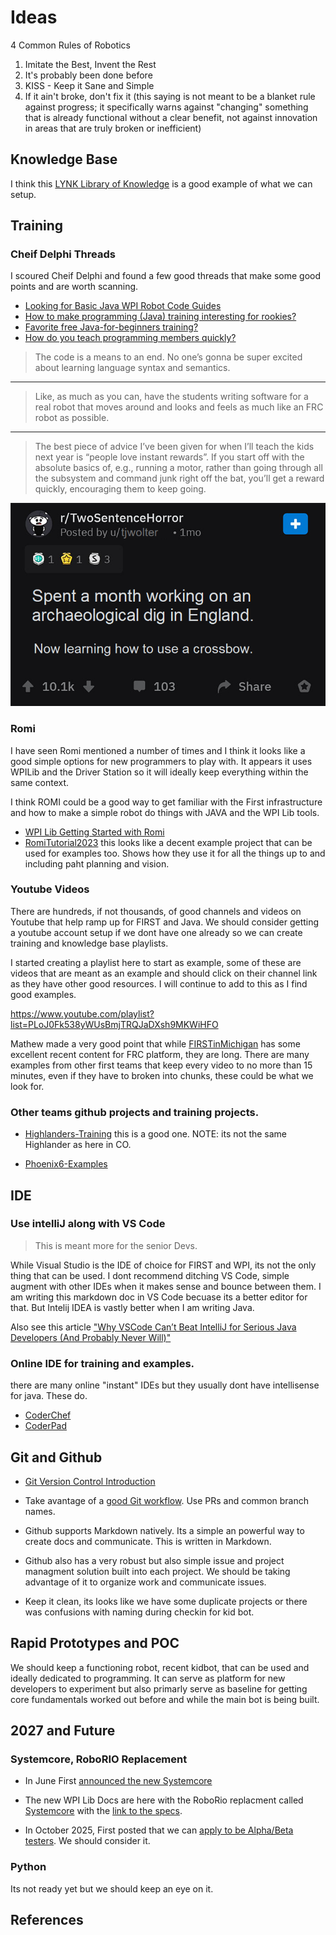 # Ideas

4 Common Rules of Robotics

1. Imitate the Best, Invent the Rest
2. It's probably been done before
3. KISS - Keep it Sane and Simple
4. If it ain't broke, don't fix it (this saying is not meant to be a blanket rule against progress; it specifically warns against "changing" something that is already functional without a clear benefit, not against innovation in areas that are truly broken or inefficient)

## Knowledge Base

I think this [LYNK Library of Knowledge](https://docs.lynkrobotics.org/programming/index.html) is a good example of what we can setup.

## Training

### Cheif Delphi Threads

I scoured Cheif Delphi and found a few good threads that make some good points and are worth scanning. 

- [Looking for Basic Java WPI Robot Code Guides](https://www.chiefdelphi.com/t/looking-for-basic-java-wpi-robot-code-guides/505962/4)
- [How to make programming (Java) training interesting for rookies?](https://www.chiefdelphi.com/t/how-to-make-programming-java-training-interesting-for-rookies/412299)
- [Favorite free Java-for-beginners training?](https://www.chiefdelphi.com/t/favorite-free-java-for-beginners-training/442524/9)
- [How do you teach programming members quickly?](https://www.chiefdelphi.com/t/how-do-you-teach-programming-members-quickly/466580)

> The code is a means to an end. No one’s gonna be super excited about learning language syntax and semantics.

---

> Like, as much as you can, have the students writing software for a real robot that moves around and looks and feels as much like an FRC robot as possible.

---

> The best piece of advice I’ve been given for when I’ll teach the kids next year is “people love instant rewards”. If you start off with the absolute basics of, e.g., running a motor, rather than going through all the subsystem and command junk right off the bat, you’ll get a reward quickly, encouraging them to keep going.


![alt text](assets/arch-dig.png)

### Romi

I have seen Romi mentioned a number of times and I think it looks like a good simple options for new programmers to play with. It appears it uses WPILib and the Driver Station so it will ideally keep everything within the same context. 

I think ROMI could be a good way to get familiar with the First infrastructure and how to make a simple robot do things with JAVA and the WPI Lib tools. 

- [WPI Lib Getting Started with Romi](https://docs.wpilib.org/en/stable/docs/romi-robot/index.html)
- [RomiTutorial2023](https://github.com/DevilBotz2876/RomiTutorial2023) this looks like a decent example project that can be used for examples too. Shows how they use it for all the things up to and including paht planning and vision. 


### Youtube Videos

There are hundreds, if not thousands, of good channels and videos on Youtube that help ramp up for FIRST and Java. We should consider getting a youtube account setup if we dont have one already so we can create training and knowledge base playlists. 

I started creating a playlist here to start as example, some of these are videos that are meant as an example and should click on their channel link as they have other good resources. I will continue to add to this as I find good examples. 

https://www.youtube.com/playlist?list=PLoJ0Fk538yWUsBmjTRQJaDXsh9MKWiHFO

Mathew made a very good point that while [FIRSTinMichigan](https://www.youtube.com/@FIRSTinMichigan) has some excellent recent content for FRC platform, they are long. There are many examples from other first teams that keep every video to no more than 15 minutes, even if they have to broken into chunks, these could be what we look for.  

### Other teams github projects and training projects.

- [Highlanders-Training](https://github.com/HighlanderRobotics/Highlanders-Training) this is a good one. NOTE: its not the same Highlander as here in CO. 

- [Phoenix6-Examples](https://github.com/CrossTheRoadElec/Phoenix6-Examples)

## IDE

### Use intelliJ along with VS Code

> This is meant more for the senior Devs. 

While Visual Studio is the IDE of choice for FIRST and WPI, its not the only thing that can be used. I dont recommend ditching VS Code, simple augment with other IDEs when it makes sense and bounce between them. I am writing this markdown doc in VS Code becuase its a better editor for that. But Intelij IDEA is vastly better when I am writing Java. 

Also see this article ["Why VSCode Can’t Beat IntelliJ for Serious Java Developers (And Probably Never Will)"](https://medium.com/javarevisited/why-vscode-cant-beat-intellij-for-serious-java-developers-and-probably-never-will-98b8d062ebfb)

### Online IDE for training and examples. 

there are many online "instant" IDEs but they usually dont have intellisense for java. These do. 

- [CoderChef](https://www.codechef.com/)
- [CoderPad](https://coderpad.io/languages/java/)


## Git and Github

- [Git Version Control Introduction](https://docs.wpilib.org/en/stable/docs/software/basic-programming/git-getting-started.html#)

- Take avantage of a [good Git workflow](https://github.com/HighlanderRobotics/Highlanders-Training/blob/main/Docs/1_General/1.3_GitWorkflow.md).  Use PRs and common branch names. 

- Github supports Markdown natively. Its a simple an powerful way to create docs and communicate. This is written in Markdown. 

- Github also has a very robust but also simple issue and project managment solution built into each project. We should be taking advantage of it to organize work and communicate issues.

- Keep it clean, its looks like we have some duplicate projects or there was confusions with naming during checkin for kid bot. 

## Rapid Prototypes and POC

We should keep a functioning robot, recent kidbot, that can be used and ideally dedicated to programming. It can serve as platform for new developers to experiment but also primarly serve as baseline for getting core fundamentals worked out before and while the main bot is being built. 

## 2027 and Future

### Systemcore, RoboRIO Replacement

- In June First [announced the new Systemcore](https://community.firstinspires.org/systemcore-alpha-testing-first-wave)
  
- The new WPI Lib Docs are here with the RoboRio replacment called [Systemcore](https://docs.wpilib.org/en/2027/docs/software/systemcore-info/systemcore-introduction.html) with the [link to the specs](https://downloads.limelightvision.io/documents/systemcore_specifications_june15_2025_alpha.pdf). 

- In October 2025, First posted that we can [apply to be Alpha/Beta testers](https://community.firstinspires.org/2025-control-system-testing-reminder-for-2027). We should consider it. 

### Python

Its not ready yet but we should keep an eye on it. 


## References

